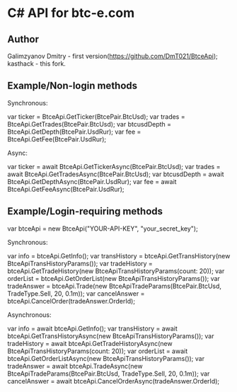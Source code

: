 C# API for btc-e.com
====================

Author
------------
  
  Galimzyanov Dmitry - first version(https://github.com/DmT021/BtceApi);
  kasthack - this fork.

Example/Non-login methods
------------

Synchronous:

var ticker = BtceApi.GetTicker(BtcePair.BtcUsd);
var trades = BtceApi.GetTrades(BtcePair.BtcUsd);
var btcusdDepth = BtceApi.GetDepth(BtcePair.UsdRur);
var fee = BtceApi.GetFee(BtcePair.UsdRur);

Async:

var ticker = await BtceApi.GetTickerAsync(BtcePair.BtcUsd);
var trades = await BtceApi.GetTradesAsync(BtcePair.BtcUsd);
var btcusdDepth = await BtceApi.GetDepthAsync(BtcePair.UsdRur);
var fee = await BtceApi.GetFeeAsync(BtcePair.UsdRur);

Example/Login-requiring methods
------------

var btceApi = new BtceApi("YOUR-API-KEY", "your_secret_key");

Synchronous:

var info = btceApi.GetInfo();
var transHistory = btceApi.GetTransHistory(new BtceApiTransHistoryParams());
var tradeHistory = btceApi.GetTradeHistory(new BtceApiTransHistoryParams(count: 20));
var orderList = btceApi.GetOrderList(new BtceApiTransHistoryParams());
var tradeAnswer = btceApi.Trade(new BtceApiTradeParams(BtcePair.BtcUsd, TradeType.Sell, 20, 0.1m));
var cancelAnswer = btceApi.CancelOrder(tradeAnswer.OrderId);

Asynchronous:

var info = await btceApi.GetInfo();
var transHistory = await btceApi.GetTransHistoryAsync(new BtceApiTransHistoryParams());
var tradeHistory = await btceApi.GetTradeHistoryAsync(new BtceApiTransHistoryParams(count: 20));
var orderList = await btceApi.GetOrderListAsync(new BtceApiTransHistoryParams());
var tradeAnswer = await btceApi.TradeAsync(new BtceApiTradeParams(BtcePair.BtcUsd, TradeType.Sell, 20, 0.1m));
var cancelAnswer = await btceApi.CancelOrderAsync(tradeAnswer.OrderId);
